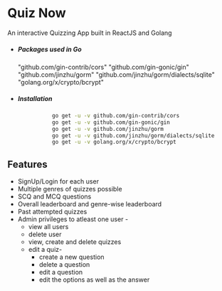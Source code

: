 # Quiz Now
An interactive Quizzing App built in ReactJS and Golang

- ##### Packages used in Go
  
    "github.com/gin-contrib/cors"
	"github.com/gin-gonic/gin"
	"github.com/jinzhu/gorm"
	"github.com/jinzhu/gorm/dialects/sqlite"
	"golang.org/x/crypto/bcrypt"

- ##### Installation
  
```bash
              go get -u -v github.com/gin-contrib/cors
              go get -u -v github.com/gin-gonic/gin
              go get -u -v github.com/jinzhu/gorm
              go get -u -v github.com/jinzhu/gorm/dialects/sqlite
              go get -u -v golang.org/x/crypto/bcrypt
```

## Features
* SignUp/Login for each user
* Multiple genres of quizzes possible
* SCQ and MCQ questions
* Overall leaderboard and genre-wise leaderboard
* Past attempted quizzes
* Admin privileges to atleast one user -
    * view all users
    * delete user
    * view, create and delete quizzes
    * edit a quiz-
        * create a new question
        * delete a question
        * edit a question
        * edit the options as well as the answer
